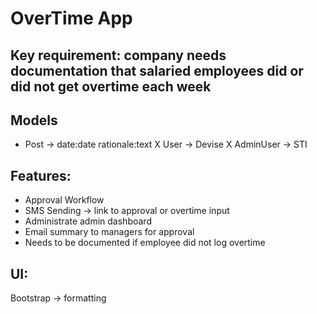 # OverTime App


 
 ## Key requirement: company needs documentation that salaried employees did or did not get overtime each week
 
 ## Models
 - Post -> date:date rationale:text
 X User -> Devise
 X AdminUser -> STI
 
 ## Features:
 - Approval Workflow
 - SMS Sending -> link to approval or overtime input
 - Administrate admin dashboard
 - Email summary to managers for approval
 - Needs to be documented if employee did not log overtime
 
 ## UI:
 Bootstrap -> formatting
